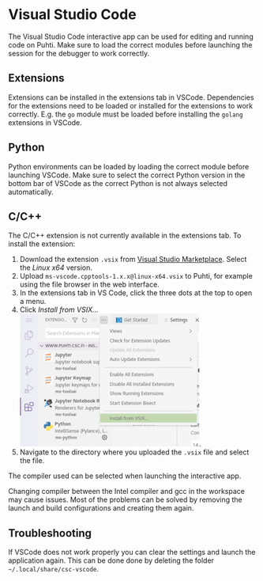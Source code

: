 # Visual Studio Code
The Visual Studio Code interactive app can be used for editing and running code on Puhti.
Make sure to load the correct modules before launching the session for the debugger to work correctly.

## Extensions
Extensions can be installed in the extensions tab in VSCode.
Dependencies for the extensions need to be loaded or installed for the extensions to work correctly.
E.g. the `go` module must be loaded before installing the `golang` extensions in VSCode.

## Python
Python environments can be loaded by loading the correct module before launching VSCode.
Make sure to select the correct Python version in the bottom bar of VSCode as the correct Python is not always selected automatically.

## C/C++
The C/C++ extension is not currently available in the extensions tab.
To install the extension:

1. Download the extension `.vsix` from [Visual Studio Marketplace](https://marketplace.visualstudio.com/items?itemName=ms-vscode.cpptools).
Select the *Linux x64* version.
2. Upload `ms-vscode.cpptools-1.x.x@linux-x64.vsix` to Puhti, for example using the file browser in the web interface.
3. In the extensions tab in VS Code, click the three dots at the top to open a menu.
4. Click *Install from VSIX...*  
![](../../img/ood-vscode-install-cpptools.png).
5. Navigate to the directory where you uploaded the `.vsix` file and select the file.

The compiler used can be selected when launching the interactive app.

Changing compiler between the Intel compiler and gcc in the workspace may cause issues.
Most of the problems can be solved by removing the launch and build configurations and creating them again.

## Troubleshooting
If VSCode does not work properly you can clear the settings and launch the application again.
This can be done done by deleting the folder `~/.local/share/csc-vscode`.
